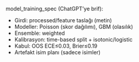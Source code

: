 ﻿model_training_spec (ChatGPT’ye brif):
- Girdi: processed/feature taslağı (metin)
- Modeller: Poisson (skor dağılımı), GBM (olasılık)
- Ensemble: weighted
- Kalibrasyon: time-based split + isotonic/logistic
- Kabul: OOS ECE≤0.03, Brier≤0.19
- Artefakt isim planı (sadece isimler)

